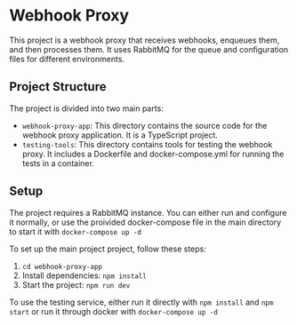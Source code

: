 # Webhook Proxy

This project is a webhook proxy that receives webhooks, enqueues them, and then processes them. It uses RabbitMQ for the queue and configuration files for different environments.

## Project Structure

The project is divided into two main parts:

-   `webhook-proxy-app`: This directory contains the source code for the webhook proxy application. It is a TypeScript project.
-   `testing-tools`: This directory contains tools for testing the webhook proxy. It includes a Dockerfile and docker-compose.yml for running the tests in a container.

## Setup

The project requires a RabbitMQ instance. You can either run and configure it normally, or use the proivided docker-compose file in the main directory to start it with `docker-compose up -d`

To set up the main project project, follow these steps:

1. `cd webhook-proxy-app`
2.  Install dependencies: `npm install`
3.  Start the project: `npm run dev`

To use the testing service, either run it directly with `npm install` and `npm start` or run it through docker with `docker-compose up -d`